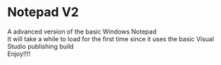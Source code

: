 # Notepad V2
A advanced version of the basic Windows Notepad  
It will take a while to load for the first time since it uses the basic Visual Studio publishing build  
Enjoy!!!!
